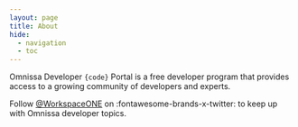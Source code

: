 ```yaml
---
layout: page
title: About
hide:
  - navigation
  - toc
---
```


Omnissa Developer `{code}` Portal is a free developer program that provides access to a growing community of developers and experts.

Follow [@WorkspaceONE](https://x.com/WorkspaceONE) on :fontawesome-brands-x-twitter: to keep up with Omnissa developer topics.
